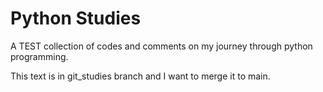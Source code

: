 # Python Studies

A TEST collection of codes and comments on my journey through python programming.

This text is in git_studies branch and I want to merge it to main.
